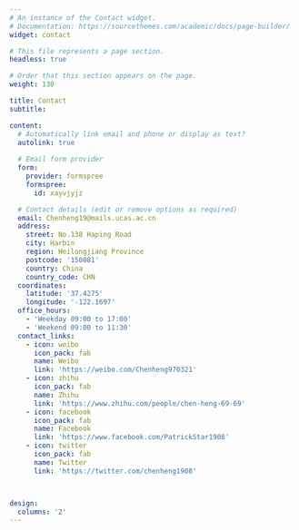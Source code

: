 ```yaml
---
# An instance of the Contact widget.
# Documentation: https://sourcethemes.com/academic/docs/page-builder/
widget: contact

# This file represents a page section.
headless: true

# Order that this section appears on the page.
weight: 130

title: Contact
subtitle:

content:
  # Automatically link email and phone or display as text?
  autolink: true
  
  # Email form provider
  form:
    provider: formspree
    formspree:
      id: xayvjyjz

  # Contact details (edit or remove options as required)
  email: Chenheng19@mails.ucas.ac.cn
  address:
    street: No.138 Haping Road
    city: Harbin
    region: Heilongjiang Province
    postcode: '150081'
    country: China
    country_code: CHN
  coordinates:
    latitude: '37.4275'
    longitude: '-122.1697'
  office_hours:
    - 'Weekday 09:00 to 17:00'
    - 'Weekend 09:00 to 11:30'
  contact_links:
    - icon: weibo
      icon_pack: fab
      name: Weibo
      link: 'https://weibo.com/Chenheng970321'
    - icon: zhihu
      icon_pack: fab
      name: Zhihu
      link: 'https://www.zhihu.com/people/chen-heng-69-69'
    - icon: facebook
      icon_pack: fab
      name: Facebook
      link: 'https://www.facebook.com/PatrickStar1908'
    - icon: twitter
      icon_pack: fab
      name: Twitter
      link: 'https://twitter.com/chenheng1908'



design:
  columns: '2'
---
```

